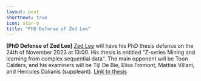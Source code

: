 ```yaml
---
layout: post
shortnews: true
icon: star-o
title: "PhD Defense of Zed Lee"
---
```


<b>[PhD Defense of Zed Lee]</b>
<a href="https://www.su.se/english/profiles/zele5930-1.448861">Zed Lee</a> will have his PhD thesis defense on the 24th of November 2023 at 13:00. His thesis is entitled "Z-series Mining and learning from complex sequential data". The main opponent will be Toon Calders, and his examiners will be Tijl De Bie, Elisa Fromont, Mattias Villani, and Hercules Dalianis (suppleant).  <a href="https://urn.kb.se/resolve?urn=urn:nbn:se:su:diva-222042">Link to thesis</a>